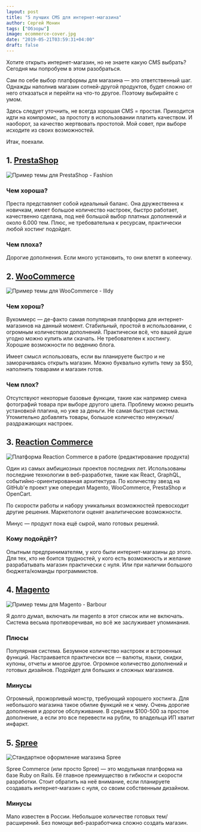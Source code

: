```yaml
---
layout: post
title: "5 лучших CMS для интернет-магазина"
author: Сергей Монин
tags: ["Обзоры"]
image: ecommerce-cover.jpg
date: "2019-05-21T03:59:31+04:00"
draft: false
---
```


Хотите открыть интернет-магазин, но не знаете какую CMS выбрать? Сегодня мы попробуем в этом разобраться.

Сам по себе выбор платформы для магазина — это ответственный шаг. Однажды наполнив магазин сотней-другой продуктов, будет сложно от него отказаться и перейти на что-то другое. Поэтому выбирайте с умом.

Здесь следует уточнить, не всегда хорошая CMS = простая. Приходится идти на компромис, за простоту в использовании платить качеством. И наоборот, за качество жертвовать простотой. Мой совет, при выборе исходите из своих возможностей.

Итак, поехали.   

## 1. [PrestaShop](https://www.prestashop.com/)

![Пример темы для PrestaShop - Fashion](./fashion-prestashop-theme.jpg)

### Чем хороша?

Преста представляет собой идеальный баланс. Она дружественна к новичкам, имеет большое количество настроек, быстро работает, качественно сделана, под неё большой выбор платных дополнений и около 6.000 тем. Плюс, не требовательна к ресурсам, практически любой хостинг подойдет.

### Чем плоха?

Дорогие дополнения. Если много установить, то они влетят в копеечку. 

## 2. [WooCommerce](https://woocommerce.com/)

![Пример темы для WooCommerce - Illdy](./illdy-free-business-landing-page-theme.jpg)

### Чем хорош?

Вукоммерс — де-факто самая популярная платформа для интернет-магазинов на данный момент. Стабильный, простой в использовании, с огромным количеством дополнений. Практически всё, что вашей душе угодно можно купить или скачать. Не требователен к хостингу. Хорошие возможности по ведению блога.  

Имеет смысл использовать, если вы планируете быстро и не заморачиваясь открыть магазин. Можно буквально купить тему за $50, наполнить товарами и магазин готов. 

### Чем плох?

Отсутствуют некоторые базовые функции, такие как например смена фотографий товара при выборе другого цвета. Проблему можно решить установкой плагина, но уже за деньги. Не самая быстрая система. Утомительно добавлять товары, большое количество ненужных/раздражающих настроек. 

## 3. [Reaction Commerce](https://www.reactioncommerce.com/)

![Платформа Reaction Commerce в работе (редактирование продукта)](./reaction-commerce-product-detail-page-edit-view.jpg)

Один из самых амбициозных проектов последних лет. Использованы последние технологии в веб-разработке, такие как React, GraphQL, событийно-ориентированная архитектура. По количеству звезд на GitHub'е проект уже опередил Magento, WooCommerce, PrestaShop и OpenCart.

По скорости работы и набору уникальных возможностей превосходит другие решения. Маркетологи оценят аналитические возможности.

Минус — продукт пока ещё сырой, мало готовых решений.

### Кому подойдёт?

Опытным предпринимателям, у кого были интернет-магазины до этого. Для тех, кто не боится трудностей, у кого есть возможность и желание разрабатывать магазин практически с нуля. Или при наличии большого бюджета/команды программистов. 

## 4. [Magento](https://magento.com)

![Пример темы для Magento - Barbour](./barbour-magento-theme.jpg)

Я долго думал, включать ли magento в этот список или не включать. Система весьма противоречивая, но всё же заслуживает упоминания.

### Плюсы

Популярная система. Безумное количество настроек и встроенных функций. Настраивается практически все — валюты, языки, скидки, купоны, отчеты и многое другое. Огромное количество дополнений и готовых дизайнов. Подойдет для больших и сложных магазинов.     

### Минусы

Огромный, прожорливый монстр, требующий хорошего хостинга. Для небольшого магазина такое обилие функций не к чему. Очень дорогие дополнения и дорогое обслуживание. В среднем $100-500 за простое дополнение, а если это все перевести на рубли, то владельца ИП хватит инфаркт.   

## 5. [Spree](https://spreecommerce.org/)

![Стандартное оформление магазина Spree](./spree.png)

Spree Commerce (или просто Spree) — это модульная платформа на базе Ruby on Rails. Её главное преимущество в гибкости и скорости разработки. Стоит обратить на неё внимание, если планируете создавать интернет-магазин с нуля, со своим собственным дизайном.

### Минусы

Мало известен в России. Небольшое количестве готовых тем/расширений. Без помощи веб-разработчика сложно создать магазин.    
